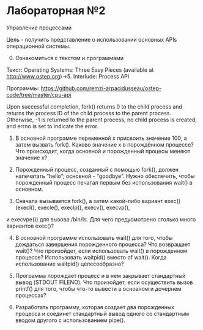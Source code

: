 # Лабораторная №2
Управление процессами

Цель - получить представление о использовании основных APIs операционной системы. 

0. Ознакомиться с текстом и программами

Текст: Operating Systems: Three Easy Pieces (available at http://www.ostep.org)->5. Interlude: Process API

Программы: https://github.com/remzi-arpacidusseau/ostep-code/tree/master/cpu-api

Upon successful completion, fork() returns 0 to the child process and returns the process ID of the child process to the parent process. Otherwise, -1 is returned to the parent process, no child process is created, and errno is set to indicate the error.

1. В основной программе переменной x присвоить значение 100, а затем вызвать fork(). Каково значение x в порождённом процессе? Что происходит, когда основной и порожденный процесы меняют значение x?

2. Порожденный процесс, созданный с помощью fork(), должен напечатать “hello”; основной  -  “goodbye”. Нужно обеспечить, чтобы порожденный процесс печатал первым без использования wait() в основном. 

3. Сначала вызывается fork(), а затем какой-либо вариант  exec() (execl(), execle(), execlp(), execv(), execvp(),

и execvpe()) для вызова  /bin/ls. Для чего предусмотрено столько много вариантов exec()?

4. В основной программе использовать  wait() для того, чтобы дождаться завершения порожденного процесса? Что возвращает wait()? Что произойдет, если использовать wait() в порожденном процессе? Использовать waitpid() вместо of wait(). Когда использование waitpid() целесообразно?

7. Программа порождает процесс и в нем закрывает стандартный вывод (STDOUT FILENO). Что произойдет, если осуществить вызов printf() для того, чтобы что-то вывести в основном и дочернем процессах?

8. Разработать программу, которая создает два порожденных процесса и  соединет стандартный вывод одного со стандартным вводом другого с использованием pipe().